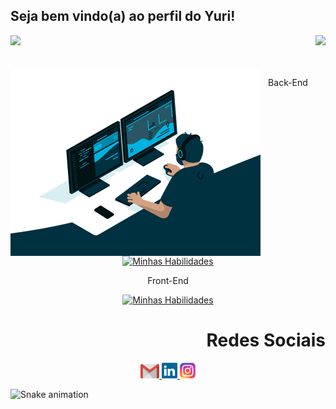 ## Seja bem vindo(a) ao perfil do Yuri!

<div>
  <img height="180em" src="https://github-readme-stats.vercel.app/api?username=nsdYuri&show_icons=true&theme=great-gatsby&include_all_commits=true&count_private=true"/>
  <img align="right" height="180em" src="https://github-readme-stats.vercel.app/api/top-langs/?username=nsdYuri&layout=compact&langs_count=16&theme=great-gatsby"/>
</div>
<br>

 
<div  align="center"> 
  <div style="display: inline_block"><br>
    <img align="left" height="300" alt="coding-time" src="code.gif">

         
 Back-End

[![Minhas Habilidades](https://skillicons.dev/icons?i=javascript,nodejs,java,cs,python,mysql,heroku)](https://skillicons.dev)

 Front-End

[![Minhas Habilidades](https://skillicons.dev/icons?i=javascript,html,css,react,nodejs,python,vite)](https://skillicons.dev)

## 
</div>
    
  
<h1 align="right">Redes Sociais</h1>
  <a href = "mailto: yurichichedom808@gmail.com">
    <img width="30" src="gmail.svg">
  </a>
  <a href = "www.linkedin.com/in/yuri-ikegwuonu">
    <img width="25" src="linkedin.svg">
  </a>
  <a href = "https://www.instagram.com/yurighost__/">
    <img width="25" src="instagram.png">
  </a>
</div>
  
![Snake animation](https://github.com/LuigiGF/LuigiGF/blob/output/github-contribution-grid-snake.svg)
